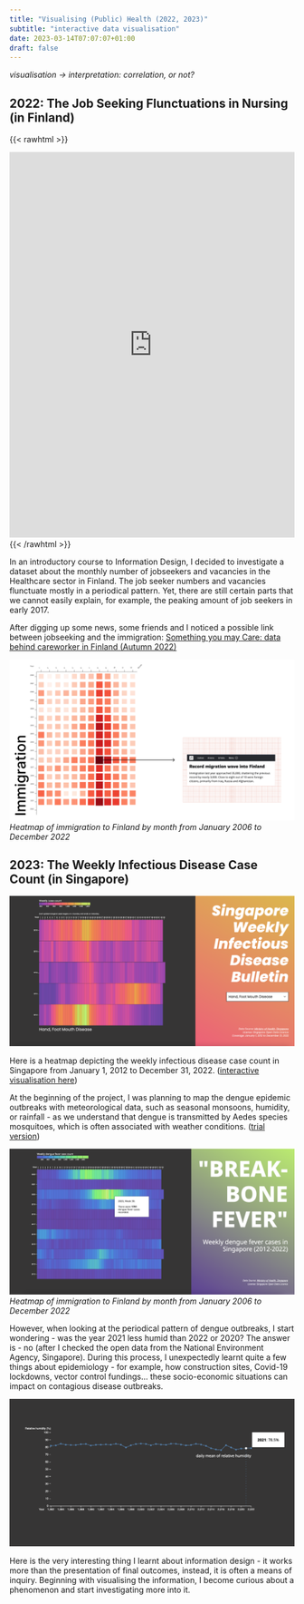```yaml
---
title: "Visualising (Public) Health (2022, 2023)"
subtitle: "interactive data visualisation"
date: 2023-03-14T07:07:07+01:00
draft: false
---
```


*visualisation -> interpretation: correlation, or not?*

## 2022: The Job Seeking Flunctuations in Nursing (in Finland)

{{< rawhtml >}} 
<iframe title="Jobseekers and vacancies in nursing associate professionals during the month (2006 - 2022)" aria-label="Interactive line chart" id="datawrapper-chart-Kwgn9" src="https://datawrapper.dwcdn.net/Kwgn9/13/" scrolling="no" frameborder="0" style="width: 0; min-width: 100% !important; border: none;" height="680" data-external="1"></iframe><script type="text/javascript">!function(){"use strict";window.addEventListener("message",(function(a){if(void 0!==a.data["datawrapper-height"]){var e=document.querySelectorAll("iframe");for(var t in a.data["datawrapper-height"])for(var r=0;r<e.length;r++)if(e[r].contentWindow===a.source){var i=a.data["datawrapper-height"][t]+"px";e[r].style.height=i}}}))}();
</script>
{{< /rawhtml >}}

In an introductory course to Information Design, I decided to investigate a dataset about the monthly number of jobseekers and vacancies in the Healthcare sector in Finland. The job seeker numbers and vacancies flunctuate mostly in a periodical pattern. Yet, there are still certain parts that we cannot easily explain, for example, the peaking amount of job seekers in early 2017. 

After digging up some news, some friends and I noticed a possible link between jobseeking and the immigration: [Something you may Care: data behind careworker in Finland (Autumn 2022)](https://www.figma.com/proto/rKyJDHJ89ELLG81i1tmDuE/Information-Design?page-id=0%3A1&node-id=2-8&viewport=236%2C-267%2C0.21&scaling=contain&starting-point-node-id=2%3A8)

[![Immigration heatmap](./images/immigration-heatmap.jpg)](./images/immigration-heatmap.jpg)
*Heatmap of immigration to Finland by month from January 2006 to December 2022*

## 2023: The Weekly Infectious Disease Case Count (in Singapore)

[![Hand Food Mouth Disease Weekly Count Heatmap](./images/2023--singapore-hand-foot-mouth.png)](./images/2023--singapore-hand-foot-mouth.png)

Here is a heatmap depicting the weekly infectious disease case count in Singapore from January 1, 2012 to December 31, 2022. ([interactive visualisation here](https://l-lu-u.github.io/singapore-weekly-infectious-disease-bulletin/))

At the beginning of the project, I was planning to map the dengue epidemic outbreaks with meteorological data, such as seasonal monsoons, humidity, or rainfall - as we understand that dengue is transmitted by Aedes species mosquitoes, which is often associated with weather conditions. ([trial version](https://l-lu-u.github.io/weekly-dengue-cases/))

[![Dengue plot](./images/dengue-plot.png)](./images/dengue-plot.png)
*Heatmap of immigration to Finland by month from January 2006 to December 2022*

However, when looking at the periodical pattern of dengue outbreaks, I start wondering - was the year 2021 less humid than 2022 or 2020? The answer is - no (after I checked the open data from the National Environment Agency, Singapore). During this process, I unexpectedly learnt quite a few things about epidemiology - for example, how construction sites, Covid-19 lockdowns, vector control fundings… these socio-economic situations can impact on contagious disease outbreaks. 

[![Relative humidity plot](./images/dengue-plot-humidity.png)](./images/dengue-plot-humidity.png)

Here is the very interesting thing I learnt about information design - it works more than the presentation of final outcomes, instead, it is often a means of inquiry. Beginning with visualising the information, I become curious about a phenomenon and start investigating more into it.